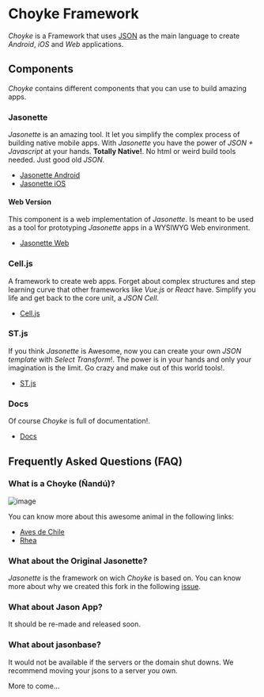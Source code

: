 # Choyke Framework

*Choyke* is a Framework that uses [JSON](https://www.json.org/) as the main language
to create *Android*, *iOS* and *Web* applications.

## Components

*Choyke* contains different components that you can use to build amazing apps.

### Jasonette

*Jasonette* is an amazing tool. It let you simplify the complex process of
building native mobile apps. With *Jasonette* you have the power of *JSON + Javascript*
at your hands. **Totally Native!**. No html or weird build tools needed. Just
good old *JSON*.

- [Jasonette Android](jasonette/mobile/android)
- [Jasonette iOS](jasonette/mobile/iOS)

#### Web Version

This component is a web implementation of *Jasonette*. Is meant to be used as a tool
for prototyping *Jasonette* apps in a WYSIWYG Web environment.

- [Jasonette Web](jasonette/web)

### Cell.js

A framework to create web apps. Forget about complex structures and step learning curve that
other frameworks like *Vue.js* or *React* have. Simplify you life and get back to the 
core unit, a *JSON Cell*.

- [Cell.js](celljs)

### ST.js

If you think *Jasonette* is Awesome, now you can create your own *JSON template* with *Select Transform*!.
The power is in your hands and only your imagination is the limit. Go crazy and make
out of this world tools!.

- [ST.js](stjs)

### Docs

Of course *Choyke* is full of documentation!.

- [Docs](docs)


## Frequently Asked Questions (FAQ)

### What is a Choyke (Ñandú)?

![image](https://user-images.githubusercontent.com/292738/48664149-3a9b5180-ea79-11e8-938a-9ce3104fc8dd.png)

You can know more about this awesome animal in the following links:

- [Aves de Chile](http://www.avesdechile.cl/139.htm)
- [Rhea](https://en.wikipedia.org/wiki/Rhea_(bird))

### What about the Original Jasonette?

*Jasonette* is the framework on wich *Choyke* is based on. You can know more about
why we created this fork in the following [issue](https://github.com/Jasonette/Jasonette/issues/23).

### What about Jason App?

It should be re-made and released soon.

### What about jasonbase?

It would not be available if the servers or the domain shut downs. 
We recommend moving your jsons to a server you own.


More to come...